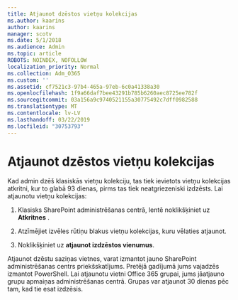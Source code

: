 ```yaml
---
title: Atjaunot dzēstos vietņu kolekcijas
ms.author: kaarins
author: kaarins
manager: scotv
ms.date: 5/1/2018
ms.audience: Admin
ms.topic: article
ROBOTS: NOINDEX, NOFOLLOW
localization_priority: Normal
ms.collection: Adm_O365
ms.custom: ''
ms.assetid: cf7521c3-97b4-465a-97eb-6c0a41338a30
ms.openlocfilehash: 1f9a66daf7bee43291b785b6260aec8725ee782f
ms.sourcegitcommit: 03a156a9c9740521155a30775492c7dff0982588
ms.translationtype: MT
ms.contentlocale: lv-LV
ms.lasthandoff: 03/22/2019
ms.locfileid: "30753793"
---
```

# <a name="restore-a-deleted-site-collection"></a>Atjaunot dzēstos vietņu kolekcijas

Kad admin dzēš klasiskās vietņu kolekciju, tas tiek ievietots vietņu kolekcijas atkritni, kur to glabā 93 dienas, pirms tas tiek neatgriezeniski izdzēsts. Lai atjaunotu vietņu kolekcijas:
  
1. Klasisks SharePoint administrēšanas centrā, lentē noklikšķiniet uz **Atkritnes** . 
    
2. Atzīmējiet izvēles rūtiņu blakus vietņu kolekcijas, kuru vēlaties atjaunot.
    
3. Noklikšķiniet uz **atjaunot izdzēstos vienumus**.
    
Atjaunot dzēstu saziņas vietnes, varat izmantot jauno SharePoint administrēšanas centrs priekšskatījums. Pretējā gadījumā jums vajadzēs izmantot PowerShell. Lai atjaunotu vietni Office 365 grupai, jums jāatjauno grupu apmaiņas administrēšanas centrā. Grupas var atjaunot 30 dienas pēc tam, kad tie esat izdzēsis.
  

